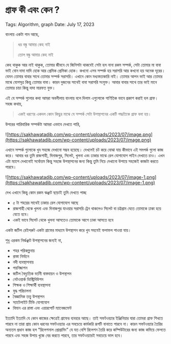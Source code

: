 # গ্রাফ কী এবং কেন ?

Tags: Algorithm, graph
Date: July 17, 2023

বাংলায় একটা গান আছে,

> ধর বন্ধু আমার কেহ নাই
>
> তোল বন্ধু আমার কেহ নাই
> 

কেহ থাকুক আর নাই থাকুক, তোমার জীবনে যে জিনিসটা থাকবেই সেটা হল নানা রকম সম্পর্ক, সেটা তোমার মা বাবা ভাই বোন দাদা দাদি হোক আর প্রেমিক প্রেমিকা হোক। কখনো এসব সম্পর্ক হয় সরাসরি আর কখনো হয় অনেক দূরের। যেমন তোমার বাবার সাথে তোমার সম্পর্ক সরাসরি। এখানে কোন মধ্যস্ততাকারি নাই। তোমার আপন ভাই আর তোমার মাঝে যোগসূত্র কিন্তু তোমার বাবা। কারন দুজনের সাথেই বাবা সরাসরি সংযুক্ত। আবার বাবার সাথে তার ভাই মানে তোমার চাচা কিন্তু দাদা মারফত যুক্ত।

এই যে সম্পর্ক গুলোর কথা আমরা অবলীলায় বাংলায় বলে দিলাম এগুলোকে গাণিতিক ভাবে প্রকাশ করাই হল গ্রাফ। সহজ কথায়,

> একই ধরণের একদল কোন কিছুর মাঝে যে সম্পর্ক সেটা উপস্থাপনের একটি পদ্ধতিকে গ্রাফ বলা হয়।
> 

উপরের পারিবারিক সম্পর্কটা আমরা এভাবে দেখতে পারি,

![https://sakhawatadib.com/wp-content/uploads/2023/07/image.png](https://sakhawatadib.com/wp-content/uploads/2023/07/image.png)

এখানে সম্পর্ক গুলোকে খুব সহজে দেখানো সম্ভব হয়েছে। দেখলেই চট করে বোঝা যায় কীভাবে এই সমপর্ক গুলো কাজ করে। আবার ধর তুমি রাজশাহী, দিনাজপুর, সিলেট, খুলনা এবং ঢাকার মাঝে রেল যোগাযোগ লাইন দেখাতে চাও। এখন এটা ম্যাপে দেখানোই সর্বোত্তম কিন্তু সহজে উপস্থাপনের জন্য কিন্তু তুমি নিচে দেখানো উপায়ে সহজেই কাজটা করতে পারবে।

![https://sakhawatadib.com/wp-content/uploads/2023/07/image-1.png](https://sakhawatadib.com/wp-content/uploads/2023/07/image-1.png)

দেখ এখানে কিন্তু কোন রকম ঝঞ্ঝাট ছাড়াই তুমি দেখতে পাচ্ছ

- ৫ টা শহরের সাথেই ঢাকার রেল যোগাযোগ আছে
- রাজশাহী থেকে খুলনা এবং দিনাজপুর যাওয়ার সরাসরি ট্রেন থাকলেও সিলেট বা চট্টগ্রাম যেতে তোমাকে ঢাকা হয়ে যেতে হবে।
- একই ভাবে সিলেট থেকে খুলনা আসতেও তোমাকে আগে ঢাকা আসতে হবে

একটা জটিল রেইলরুট একটা গ্রাফের মাধ্যমে উপস্থাপন করে খুব সহযেই ফলাফল পাওয়া যায়।

শুধু এরকম নির্ঝঞ্ঝাট উপস্থাপনের জন্যই না,

- শহর পরিকল্পনায়
- রাস্তা নির্মানে
- নদী ব্যবস্থাপনায়
- পয়নিষ্কাশন
- জটিল বৈদ্যুতিক বর্তনী বাস্তবায়ন ও উপস্থাপন
- নেটওয়ার্ক ডিস্ট্রিবিউশন
- শিক্ষক ও শিক্ষার্থী ব্যবস্থাপনা
- যুদ্ধ পরিচালনা
- বৈজ্ঞানিক তত্ত্ব উপস্থাপন
- স্যাটেলাইট টিভি যোগাযোগ
- বিমান এর রাস্তা এবং এয়ারপোর্ট ম্যানেজমেন্ট

ইত্যাদি ইত্যাদি যে কোন কাজের ক্ষেত্রেই গ্রাফের ব্যবহার আছে। তাই সফটওয়্যার ইঞ্জিনিয়ার যারা তোমরা গ্রাফ শিখতে পারবে না তারা প্রায় কোন ধরনের সফটওয়্যার এর সবচেয়ে কার্যকরি রূপটি বানাতে পারবে না। কারন সফটওয়্যার তৈরির অন্যতম প্রধান কাজ হল “রিলেশনাল প্রোগ্রামিং” যে যত বেশি রিলেশন তৈরি করে কম্পিউটারের জন্য কাজ কমিয়ে ফেলতে পারবে এবং সহজ উপায় খুজে বের করতে পারবে, তার সফটওয়্যারই সবচেয়ে ভাল হবে।